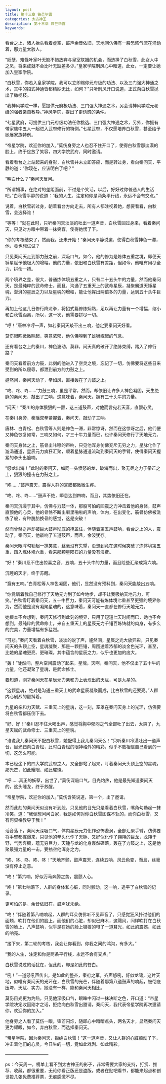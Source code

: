 ```yaml
---
layout: post
title: 第十三章 锋芒毕露
categories: 太古神王
description: 第十三章 锋芒毕露
keywords:
---
```


看台之上，诸人抬头看着虚空，鼓声余音依旧，天地间仿佛有一股恐怖气流在涌动着，那力量太骇人。

“妖孽，难怪叶家叶无缺不惜放弃与皇室联姻的机会，而选择了白秋雪，此女人中之凤，将来成就不会比叶无缺差多少。”皇家学院刑风心中暗道，此女，一定要让她加入皇家学院。

“白秋雪，你若入皇家学院，我可以立即赐你元府级的功法、以及三门强大神通之术，其中的招式神通皆都精妙无比，如何？”只听刑风开口说道，正式向白秋雪抛出了橄榄枝。

“我神风学院一样，愿提供元府极功法、三门强大神通之术，另会请神风学院元老级的强者亲自教导。”神风学院，提出了更诱惑的条件。

“七星武府，可提供三门元府级功法任你挑选、三门强大神通之术，另外，你拥有带家族中五人一起进入武府修行的特例。”七星武府，不仅愿培养白秋雪，甚至给予她展家族特例。

“帝星学院，欢迎你的加入。”莫伤身旁之人也忍不住开口了，使得白秋雪那淡漠的脸上，终于绽放了笑容，四大学院武府，同时邀请。

看着看台之上站起来的身影，白秋雪并未立即答应，而是转过身，看向秦问天，平静的道：“你现在，应该明白了吧？”

“明白什么？”秦问天反问。

“所谓婚事，在绝对的差距面前，不过是个笑话，以后，好好过你普通人的生活吧。”白秋雪平静的说道：“我的人生，注定和你是两条平行线，永远不会有交点。”

说着，白秋雪转过身，朝着看台方向走去，所有人都注视着她，想要看看，白秋雪，会选择谁！

“等等！”就在此时，只听秦问天淡淡的吐出一道声音，白秋雪回过身来，看着秦问天，只见对方眼中带着一抹笑容，使得她愣了下。

“你的考核结束了，然而我，还未开始！”秦问天平静说道，使得白秋雪神色一滞，他，竟也想试试？

只见秦问天走到那力鼓之前，深吸口气，如今，他的修为是炼体五重之境，即便天锤星赋予他极大的增幅，他的力量，依旧和白秋雪有差距，但如今，他唯有用尽全力，拼命一搏。

两个境界之差，很大，普通炼体境五重之人，只有二十五头牛的力量，然而他秦问天，是最纯粹的武命修士，而且，沟通了五重天上的武命星辰，凝聚霸道天锤星魂，澎湃的星辰之力以及星魂的增幅，能让他挥出两倍多的力量，达到五十头牛巨力。

再加上他这几日修行降龙拳，将招式篇修炼娴熟，足以再让力量有一个增幅，缩小和白秋雪距离，所以，这一次，他需要拼尽一切。

“哼！”唐林冷哼一声，如若秦问天敲不出三响，他定要秦问天好看。

莫伤眼眸微微眯起，笑意浓郁，他仿佛嗅到了雄狮崛起的气息。

还有看台之上的秦川，神色波动，莫非，问天真的破开了绝脉束缚，踏入了修行路？

秦问天看着前方力鼓，此刻的他进入了空灵之境，忘记了一切，仿佛要将这些日来受到的所以屈辱，都泄到前方的力鼓之上。

遽然间，秦问天动了，拳如风，直接轰在了力鼓之上。

“咚、咚、咚……”力鼓三响，虽是平常，然而，却依旧让许多人神色凝固，天生绝脉的秦问天，敲出了三响，这意味着，秦问天，拥有三十头牛的力量。

“问天！”秦川的身体狠狠的一颤，这三道鼓声，对他而言宛若天音，直颤心灵。

在秦川身旁，秦瑶双拳紧握着，秦问天，敲动了三响。

唐林、白青松、白秋雪等人则是神色一滞，非常惊讶，然而在这惊讶之后，他们便又神色恢复如常，三响又如何，才三十牛力量而已，也许秦问天修行了天地元力。

秦问天身体之上，筋骨出咔嚓的声响，只见他浑身仿佛充斥无穷之力，星脉化作了漩涡通道，星辰元力疯狂汇聚，顺着星脉通道流动到秦问天的手臂，使得秦问天握紧的拳头出脆响。

“怒龙出海！”此时的秦问天，如同一头愤怒的龙，破海而出，聚无尽之力于拳芒之上，狠狠的撞击在力鼓之上。

“咚……”鼓声震天，震得人群的耳膜都微微生疼。

“咚、咚、咚……”鼓声不绝，瞬息达到四响，而且，其势依旧还在。

秦问天沉浸于其中，仿佛与力鼓一体，那股可怕的回震之力冲击着他的身体，鼓声直颤他的心灵，他的骨骼不断出噼里啪啦的声响，体内，在出变化，筋骨仿佛被洗练了般，有种脱胎换骨的感觉，这是突破！

然而骨骼之声却被巨大鼓声彻底的掩盖住，伴随着第五声鼓响，看台之上的人，震动了，秦问天，他敲响了五道鼓声，而且，余波犹存。

秦问天眼眸勾勒起一抹笑意，丝毫没有失望，没想到竟在这时候突破了炼体境第五重，踏入炼体境六重，看来那颗星陨石的力量没有浪费。

“好！”秦川忍不住出惊喜之音，五响，五十头牛的力量，而且险些汇聚成第六响。

沉睡的天才，终于苏醒。

“竟有五响。”白青松等人神色凝固，他们，显然没有预料到，秦问天能敲出五响。

“你竟瞒着我自己修行了天地元力到了如今地步，却不让我吸纳天地元力，可笑。”白秋雪盯着秦问天，五十牛巨力，秦问天可能有炼体境七重甚至更强的境界修为，然而他是没有凝聚星魂的，这意味着，秦问天一直都在修行天地元力。

她根本不会想到，秦问天修行到此刻的境界，只用了短短七天时间而已，她也不会想到，最纯粹的武命修士，来自五重天上的星辰元力千锤百炼铸就的肉身，有多么的完美，力量增幅有多猛烈。

“可悲。”秦问天看着白秋雪，淡淡的说了声，遽然间，星辰之光大放异彩，只见秦问天的头顶上空，星魂凝聚，那是一颗巨锤，周围透着浓郁的淡金色光环，甚至，比她的星魂更亮、更璀璨，其中蕴含的星辰之力，似乎也更加的庞大。

“轰！”陡然间，整片空间震动了起来，星魂，天啊，秦问天，他不仅出了五十牛的力量，他还凝聚了星魂，是武命修士。

要知道，刚才秦问天在星辰元力亲和力上表现出的天赋，可是九星的。

“这颗星魂，绝对是沟通三重天上的武命星辰凝聚而成，比白秋雪的还要亮。”人群内心剧烈的颤抖着。

九星的亲和力天赋、三重天上的星魂，这一刻，笼罩在秦问天身上的光环，仿佛要将白秋雪都压倒下去。

“好、好！”秦川忍不住大喝出声，感觉将胸中郁闷之气全部吐了出去，太爽了，九星天赋的武命修士、三重天上的星魂。

“谁说我儿秦问天不配白秋雪，她配得上我儿秦问天么！”只听秦川冷漠吐出一道声音，目光扫向白青松，此时白青松的眼神格外的精彩，似乎不敢相信自己看到的一切，这怎么可能。

本已经坐下的四大学院武府之人，又全部站了起来，盯着秦问天头顶上空的星魂，那光芒，如此耀眼、如此璀璨。

“呼……真正的妖孽，出世了。”莫伤深吸口气，目光灼热，他是最先知道秦问天的，这头睡龙，终于苏醒。

“帝星学院，欢迎你的加入。”莫伤含笑说道，第一个，出了邀请。

然而此刻的秦问天似没有听到般，只见他的目光只是看着白秋雪，嘴角勾勒起一抹冷笑，道：“我倒想问问白家，我是如何对你白秋雪图谋不轨的，而你白秋雪，又有何资格教导于我！”

话音落下，秦问天深吸口气，体内星辰元力化作恐怖漩涡，全部汇聚手臂，仿佛要将手臂都撑爆来，只见他的拳头化作了天锤、又好似化作了翱翔的巨龙，龙翔于野，气势奔腾，蕴无穷巨力，天锤与龙的化身轰然砸落，轰在了力鼓之上，这是他聚最强力量的一击，要抽空他浑身之力。

“咚、咚、咚、咚、咚！”天地齐颤，鼓声震天，连续五响，风云色变，而且，丝毫没有停止之意。

“咚！”第六响，好似万马奔腾之势，震颤人心。

“咚！”第七响落下，人群的身体和心脏，同时颤动，这一响，追平了白秋雪的记录。

更可怕的是，余音依旧在，鼓声犹未绝。

“咚！”伴随着第八响响起，人群的耳朵仿佛听不见声音了，只感觉狂风扑过他们的面颊，吹打在他们的脸上，而他们的心脏，却似已麻木，这飓风，同样吹打在白秋雪的脸上，八声鼓响，似乎是在她的脸上狠狠的甩了一道耳光，如此的震撼、如此的响亮。

“接下来，第二轮的考核，我会让你看到，你我之间的鸿沟，有多大。”

“我的人生，注定和你是两条平行线，永远不会有交点。”

白秋雪说过的话犹在，但此刻，却是如此的苍白。

“吼！”一道怒吼声传出，是如此的整齐，秦府之军，齐声怒吼，好似龙啸，这片天地，似唯有秦问天的光环在，白秋雪的光芒，伴随着那第八道鼓声的响起，被彻底压垮，天赋、实力，她没有一样，能和秦问天相比。

莫伤目光更为灼热，只见他深吸口气，眼眸中闪过一抹决断之色，开口道：“帝星学院决定收回刚才之话，拒绝向白秋雪出邀请，秦问天，我代表帝星学院再次邀请你，欢迎你的加入。”

他身旁之人看了莫伤一眼，锋芒闪烁，随即心中暗暗点头，两名天才，显然秦问天更为耀眼，如今，弃白秋雪，而选择秦问天。

“帝星学院，因为秦问天，拒绝白秋雪！”这一道声音，又让人群的心脏颤动了下，冲击着他们的心灵，今日生的一切，竟如此戏剧、如此精彩。

——————————

ps：今天周一，榜单上看不到太古神王的影子，非常需要大家的支持，打赏、推荐、收藏，都很重要，无论你看正版还是盗版，或者在贴吧看书，都能来起点和创世投几张免费推荐票，无痕感激不尽。
